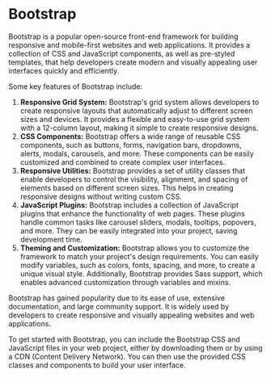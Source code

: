 # Bootstrap

Bootstrap is a popular open-source front-end framework for building responsive and mobile-first websites and web applications. It provides a collection of CSS and JavaScript components, as well as pre-styled templates, that help developers create modern and visually appealing user interfaces quickly and efficiently.

Some key features of Bootstrap include:

1. **Responsive Grid System:** Bootstrap's grid system allows developers to create responsive layouts that automatically adjust to different screen sizes and devices. It provides a flexible and easy-to-use grid system with a 12-column layout, making it simple to create responsive designs.
2. **CSS Components:** Bootstrap offers a wide range of reusable CSS components, such as buttons, forms, navigation bars, dropdowns, alerts, modals, carousels, and more. These components can be easily customized and combined to create complex user interfaces.
3. **Responsive Utilities:** Bootstrap provides a set of utility classes that enable developers to control the visibility, alignment, and spacing of elements based on different screen sizes. This helps in creating responsive designs without writing custom CSS.
4. **JavaScript Plugins:** Bootstrap includes a collection of JavaScript plugins that enhance the functionality of web pages. These plugins handle common tasks like carousel sliders, modals, tooltips, popovers, and more. They can be easily integrated into your project, saving development time.
5. **Theming and Customization:** Bootstrap allows you to customize the framework to match your project's design requirements. You can easily modify variables, such as colors, fonts, spacing, and more, to create a unique visual style. Additionally, Bootstrap provides Sass support, which enables advanced customization through variables and mixins.

Bootstrap has gained popularity due to its ease of use, extensive documentation, and large community support. It is widely used by developers to create responsive and visually appealing websites and web applications.

To get started with Bootstrap, you can include the Bootstrap CSS and JavaScript files in your web project, either by downloading them or by using a CDN (Content Delivery Network). You can then use the provided CSS classes and components to build your user interface.